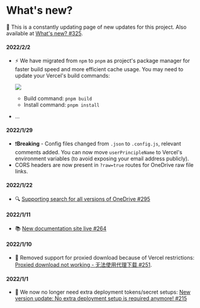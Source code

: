 # What's new?

🎉 This is a constantly updating page of new updates for this project. Also available at [What's new? #325](https://github.com/spencerwooo/onedrive-vercel-index/discussions/325).

#### 2022/2/2

- ⚡️ We have migrated from `npm` to `pnpm` as project's package manager for faster build speed and more efficient cache usage. You may need to update your Vercel's build commands:

  ![](https://user-images.githubusercontent.com/32114380/152125559-487e42ac-2625-49cc-af92-280aff5d3e11.png)

  - Build command: `pnpm build`
  - Install command: `pnpm install`
- ...

#### 2022/1/29

- ❗**Breaking** - Config files changed from `.json` to `.config.js`, relevant comments added. You can now move `userPrincipleName` to Vercel's environment variables (to avoid exposing your email address publicly).
- CORS headers are now present in `?raw=true` routes for OneDrive raw file links.

#### 2022/1/22

- 🔍 [Supporting search for all versions of OneDrive #295](https://github.com/spencerwooo/onedrive-vercel-index/discussions/295)

#### 2022/1/11

- 📚 [New documentation site live #264](https://github.com/spencerwooo/onedrive-vercel-index/discussions/264)

#### 2022/1/10

- 🚫 Removed support for proxied download because of Vercel restrictions: [Proxied download not working - 无法使用代理下载 #251](https://github.com/spencerwooo/onedrive-vercel-index/discussions/251).

#### 2022/1/1

- 🚀 We now no longer need extra deployment tokens/secret setups: [New version update: No extra deployment setup is required anymore! #215](https://github.com/spencerwooo/onedrive-vercel-index/discussions/215)
